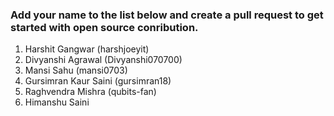 ### Add your name to the list below and create a pull request to get started with open source conribution.

1. Harshit Gangwar (harshjoeyit)
2. Divyanshi Agrawal (Divyanshi070700)
3. Mansi Sahu (mansi0703)
4. Gursimran Kaur Saini (gursimran18)
5. Raghvendra Mishra (qubits-fan)
6. Himanshu Saini
